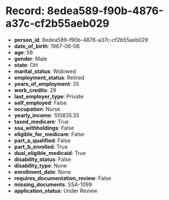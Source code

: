 # Record: 8edea589-f90b-4876-a37c-cf2b55aeb029

- **person_id**: 8edea589-f90b-4876-a37c-cf2b55aeb029
- **date_of_birth**: 1967-06-06
- **age**: 58
- **gender**: Male
- **state**: OH
- **marital_status**: Widowed
- **employment_status**: Retired
- **years_of_employment**: 35
- **work_credits**: 29
- **last_employer_type**: Private
- **self_employed**: False
- **occupation**: Nurse
- **yearly_income**: 100835.55
- **taxed_medicare**: True
- **ssa_withholdings**: False
- **eligible_for_medicare**: False
- **part_a_qualified**: False
- **part_b_enrolled**: True
- **dual_eligible_medicaid**: True
- **disability_status**: False
- **disability_type**: None
- **enrollment_date**: None
- **requires_documentation_review**: False
- **missing_documents**: SSA-1099
- **application_status**: Under Review